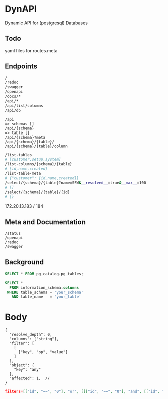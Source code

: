 # DynAPI
Dynamic API for (postgresql) Databases

## Todo
yaml files for routes.meta

## Endpoints

```bash
/
/redoc
/swagger
/openapi
/docs/*
/api/*
/api/list/columns
/api/db
```

```
/api
=> schemas []
/api/{schema}
=> table []
/api/{schema}?meta
/api/{schema}/{table}/
/api/{schema}/{table}/column
```

```bash
/list-tables
# [customer,setup,system]
/list-columns/{schema}/{table}
# [id,name,created]
/list-table-meta
# {"customer": [id,name,created]}
/select/{schema}/{table}?name=SSW&__resolved__=true&__max__=100
# []
/select/{schema}/{table}/{id}
# {}
```
172.20.13.183 / 184
## Meta and Documentation

```
/status
/openapi
/redoc
/swagger
```

## Background

```sql
SELECT * FROM pg_catalog.pg_tables;
```

```sql
SELECT *
  FROM information_schema.columns
 WHERE table_schema = 'your_schema'
   AND table_name   = 'your_table'
```


# Body

```json5
{
  "resolve_depth": 0,
  "columns": ["string"],
  "filter": [
    [
      ["key", "op", "value"]
    ]
  ],
  "object": {
    "key": "any"
  },
  "affected": 1,  // 
}
```


```json
filters=[["id", "==", "0"], "or", [[["id", "==", "0"], "and", [["id", "==", "0"]]]]]
```
